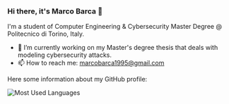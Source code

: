 ### Hi there, it's Marco Barca 👋

I'm a student of Computer Engineering & Cybersecurity Master Degree @ Politecnico di Torino, Italy.

- 🔭 I’m currently working on my Master's degree thesis that deals with modeling cybersecurity attacks.
- 📫 How to reach me: marcobarca1995@gmail.com

Here some information about my GitHub profile:

![Most Used Languages](https://github-readme-stats.vercel.app/api/top-langs/?username=marcobarca&layout=compact&langs_count=20&theme=react&hide_border=true) 

